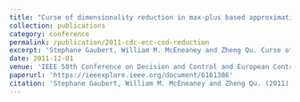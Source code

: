 ```yaml
---
title: "Curse of dimensionality reduction in max-plus based approximation methods: theoretical estimates and improved pruning algorithms"
collection: publications
category: conference
permalink: /publication/2011-cdc-ecc-cod-reduction
excerpt: 'Stephane Gaubert, William M. McEneaney and Zheng Qu. Curse of dimensionality reduction in max-plus based approximation methods: theoretical estimates and improved pruning algorithms.'
date: 2011-12-01
venue: 'IEEE 50th Conference on Decision and Control and European Control Conference (CDC), pp.1054-1061, Orlando'
paperurl: 'https://ieeexplore.ieee.org/document/6161386'
citation: 'Stephane Gaubert, William M. McEneaney and Zheng Qu. (2011). "Curse of dimensionality reduction in max-plus based approximation methods: theoretical estimates and improved pruning algorithms." <i>IEEE 50th Conference on Decision and Control and European Control Conference (CDC), pp.1054-1061, Orlando</i>.'
---
```

